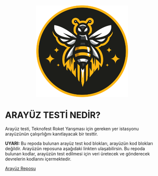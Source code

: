<p align="center">
  <img src="BeeRocketry.png" alt="BeeRocketry Logo" width="300"/>
</p>

# ARAYÜZ TESTİ NEDİR?
Arayüz testi, Teknofest Roket Yarışması için gereken yer istasyonu arayüzünün çalışırlığını kanıtlayacak bir testtir.

**UYARI:** Bu repoda bulunan arayüz test kod blokları, arayüzün kod blokları değildir. Arayüzün reposuna aşağıdaki linkten ulaşabilirsin. Bu repoda bulunan kodlar, arayüzün test edilmesi için veri üretecek ve gönderecek devrelerin kodlarını içermektedir.

[Arayüz Reposu](https://github.com/btnrv/BeeRocketry_RocketGroundStation)
